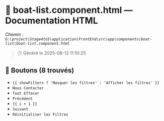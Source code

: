 # 📄 boat-list.component.html — Documentation HTML
*Chemin : `G:\project\Stage4to5\application\FrontEnd\src\app\components\boat-list\boat-list.component.html`*

> 🕒 Généré le 2025-08-12 11:10:25

## 🔘 Boutons (8 trouvés)
- `{{ showFilters ? 'Masquer les filtres' : 'Afficher les filtres' }}`
- `Nous Contacter`
- `Tout Effacer`
- `Précédent`
- `{{ i + 1 }}`
- `Suivant`
- `Réinitialiser les Filtres`

